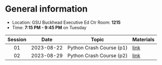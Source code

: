 # General information
* Location: GSU Buckhead Executive Ed Ctr Room: **1215**
* Time: **7:15 PM - 9:45 PM** on Tuesday

| Session |    Date    | Topic                    | Materials             |
| :-----: | :--------: | ------------------------ | --------------------- |
|   01    | 2023-08-22 | Python Crash Course (p1) | [link](./2023-08-22/) |
|   02    | 2023-08-29 | Python Crash Course (p2) | [link](./2023-08-29/) |